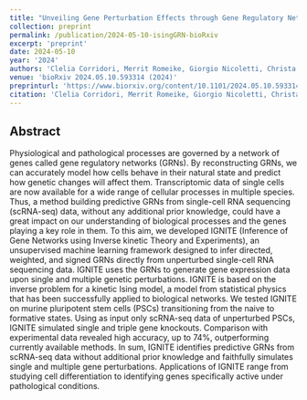 ```yaml
---
title: "Unveiling Gene Perturbation Effects through Gene Regulatory Networks Inference from single-cell transcriptomic data"
collection: preprint
permalink: /publication/2024-05-10-isingGRN-bioRxiv
excerpt: 'preprint'
date: 2024-05-10
year: '2024'
authors: 'Clelia Corridori, Merrit Romeike, Giorgio Nicoletti, Christa Buecker, Samir Suweis, Sandro Azaele, Graziano Martello'
venue: 'bioRxiv 2024.05.10.593314 (2024)'
preprinturl: 'https://www.biorxiv.org/content/10.1101/2024.05.10.593314v1'
citation: 'Clelia Corridori, Merrit Romeike, Giorgio Nicoletti, Christa Buecker, Samir Suweis*, Sandro Azaele*, Graziano Martello*. Unveiling Gene Perturbation Effects through Gene Regulatory Networks Inference from single-cell transcriptomic data. bioRxiv 2024.05.10.593314 (2024) (* equal contribution).'
---
```


## Abstract
Physiological and pathological processes are governed by a network of genes called gene regulatory networks (GRNs). By reconstructing GRNs, we can accurately model how cells behave in their natural state and predict how genetic changes will affect them. Transcriptomic data of single cells are now available for a wide range of cellular processes in multiple species. Thus, a method building predictive GRNs from single-cell RNA sequencing (scRNA-seq) data, without any additional prior knowledge, could have a great impact on our understanding of biological processes and the genes playing a key role in them. To this aim, we developed IGNITE (Inference of Gene Networks using Inverse kinetic Theory and Experiments), an unsupervised machine learning framework designed to infer directed, weighted, and signed GRNs directly from unperturbed single-cell RNA sequencing data. IGNITE uses the GRNs to generate gene expression data upon single and multiple genetic perturbations. IGNITE is based on the inverse problem for a kinetic Ising model, a model from statistical physics that has been successfully applied to biological networks. We tested IGNITE on murine pluripotent stem cells (PSCs) transitioning from the naive to formative states. Using as input only scRNA-seq data of unperturbed PSCs, IGNITE simulated single and triple gene knockouts. Comparison with experimental data revealed high accuracy, up to 74%, outperforming currently available methods. In sum, IGNITE identifies predictive GRNs from scRNA-seq data without additional prior knowledge and faithfully simulates single and multiple gene perturbations. Applications of IGNITE range from studying cell differentiation to identifying genes specifically active under pathological conditions.